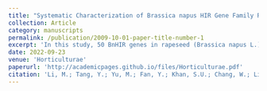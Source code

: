 ```yaml
---
title: "Systematic Characterization of Brassica napus HIR Gene Family Reveals a Positive Role of BnHIR2.7 in Sclerotinia sclerotiorum Resistance"
collection: Article
category: manuscripts
permalink: /publication/2009-10-01-paper-title-number-1
excerpt: 'In this study, 50 BnHIR genes in rapeseed (Brassica napus L.) were identified and categorized into four groups, which play crucial roles in resistance against Sclerotinia sclerotiorum. Subcellular localization predictions suggest these HIR proteins are predominantly located in the mitochondria, and their promoters contain cis-acting elements related to light and various abiotic stresses. Notably, upon S. sclerotiorum infection, the BnHIR genes in Groups 1, 3, and 4 showed strong induction, especially those in Group 1 which exhibited distinct expression patterns, and overexpression of BnHIR2.7 in Arabidopsis thaliana significantly enhanced resistance to S. sclerotiorum. These findings provide insights into the evolutionary relationships of HIR family genes in B. napus and establish a foundation for their role in resistance mechanisms against S. sclerotiorum.'
date: 2022-09-23
venue: 'Horticulturae'
paperurl: 'http://academicpages.github.io/files/Horticulturae.pdf'
citation: 'Li, M.; Tang, Y.; Yu, M.; Fan, Y.; Khan, S.U.; Chang, W.; Li, X.; Wei, S.; Wei, L.; Qu, C.; et al. Systematic Characterization of Brassica napus HIR Gene Family Reveals a Positive Role of BnHIR2.7 in Sclerotinia sclerotiorum Resistance. Horticulturae 2022, 8, 874. https://doi.org/10.3390/horticulturae8100874'
---
```

